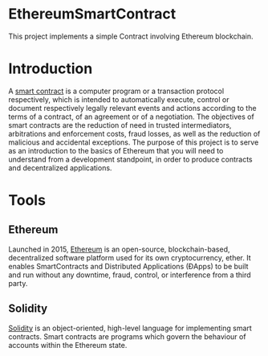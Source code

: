 # EthereumSmartContract

This project implements a simple Contract involving Ethereum blockchain.

# Introduction

A [smart contract](https://en.wikipedia.org/wiki/Smart_contract) is a computer program or a transaction protocol respectively, which is intended to automatically execute, control or document respectively legally relevant events and actions according to the terms of a contract, of an agreement or of a negotiation. The objectives of smart contracts are the reduction of need in trusted intermediators, arbitrations and enforcement costs, fraud losses, as well as the reduction of malicious and accidental exceptions. The purpose of this project is to serve as an introduction to the basics of Ethereum that you will need to understand from a development standpoint, in order to produce contracts and decentralized applications. 

# Tools 

## Ethereum

Launched in 2015, [Ethereum](https://www.investopedia.com/terms/e/ethereum.asp) is an open-source, blockchain-based, decentralized software platform used for its own cryptocurrency, ether. It enables SmartContracts and Distributed Applications (ĐApps) to be built and run without any downtime, fraud, control, or interference from a third party.

## Solidity

[Solidity](https://solidity.readthedocs.io/en/v0.6.8/) is an object-oriented, high-level language for implementing smart contracts. Smart contracts are programs which govern the behaviour of accounts within the Ethereum state.

